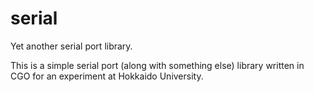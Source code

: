# serial
Yet another serial port library.

This is a simple serial port (along with something else) library written in CGO for an experiment at Hokkaido University.